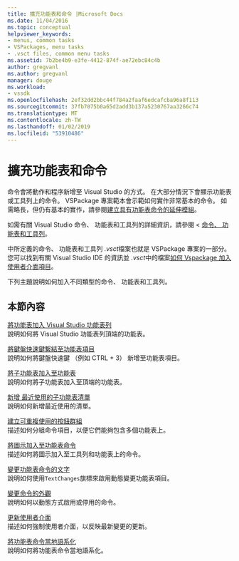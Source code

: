 ```yaml
---
title: 擴充功能表和命令 |Microsoft Docs
ms.date: 11/04/2016
ms.topic: conceptual
helpviewer_keywords:
- menus, common tasks
- VSPackages, menu tasks
- .vsct files, common menu tasks
ms.assetid: 7b2be4b9-e3fe-4412-874f-ae72ebc84c4b
author: gregvanl
ms.author: gregvanl
manager: douge
ms.workload:
- vssdk
ms.openlocfilehash: 2ef32dd2bbc44f784a2faaf6edcafcba96a8f113
ms.sourcegitcommit: 37fb7075b0a65d2add3b137a5230767aa3266c74
ms.translationtype: MT
ms.contentlocale: zh-TW
ms.lasthandoff: 01/02/2019
ms.locfileid: "53910486"
---
```

# <a name="extend-menus-and-commands"></a>擴充功能表和命令
命令會將動作和程序新增至 Visual Studio 的方式。 在大部分情況下會顯示功能表或工具列上的命令。 VSPackage 專案範本會示範如何實作非常基本的命令。 如需略長，但仍有基本的實作，請參閱[建立具有功能表命令的延伸模組](../extensibility/creating-an-extension-with-a-menu-command.md)。  
  
 如需有關 Visual Studio 命令、 功能表和工具列的詳細資訊，請參閱 <<c0> [ 命令、 功能表和工具列](../extensibility/internals/commands-menus-and-toolbars.md)。  
  
 中所定義的命令、 功能表和工具列 *.vsct*檔案也就是 VSPackage 專案的一部分。 您可以找到有關 Visual Studio IDE 的資訊並 *.vsct*中的檔案[如何 Vspackage 加入使用者介面項目](../extensibility/internals/how-vspackages-add-user-interface-elements.md)。  
  
 下列主題說明如何加入不同類型的命令、 功能表和工具列。  
  
## <a name="in-this-section"></a>本節內容  
 [將功能表加入 Visual Studio 功能表列](../extensibility/adding-a-menu-to-the-visual-studio-menu-bar.md)  
 說明如何將 Visual Studio 功能表列頂端的功能表。  
  
 [將鍵盤快速鍵繫結至功能表項目](../extensibility/binding-keyboard-shortcuts-to-menu-items.md)  
 說明如何將鍵盤快速鍵 （例如 CTRL + 3） 新增至功能表項目。  
  
 [將子功能表加入至功能表](../extensibility/adding-a-submenu-to-a-menu.md)  
 說明如何將子功能表加入至頂端的功能表。  
  
 [新增 最近使用的子功能表清單](../extensibility/adding-a-most-recently-used-list-to-a-submenu.md)  
 說明如何新增最近使用的清單。  
  
 [建立可重複使用的按鈕群組](../extensibility/creating-reusable-groups-of-buttons.md)  
 描述如何分組命令項目，以便它們能夠包含多個功能表上。  
  
 [將圖示加入至功能表命令](../extensibility/adding-icons-to-menu-commands.md)  
 描述如何將圖示加入至工具列和功能表上的命令。  
  
 [變更功能表命令的文字](../extensibility/changing-the-text-of-a-menu-command.md)  
 說明如何使用`TextChanges`旗標來啟用動態變更功能表項目。  
  
 [變更命令的外觀](../extensibility/changing-the-appearance-of-a-command.md)  
 說明如何以動態方式啟用或停用的命令。  
  
 [更新使用者介面](../extensibility/updating-the-user-interface.md)  
 描述如何強制使用者介面，以反映最新變更的更新。  
  
 [將功能表命令當地語系化](../extensibility/localizing-menu-commands.md)  
 說明如何將功能表命令當地語系化。  
